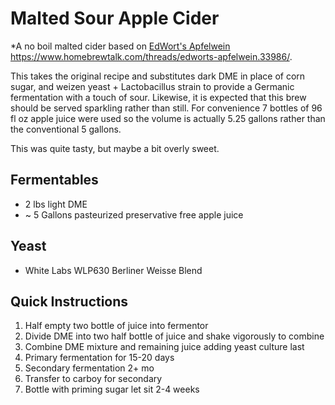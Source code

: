 # Malted Sour Apple Cider

\*A no boil malted cider based on [EdWort's Apfelwein <https://www.homebrewtalk.com/threads/edworts-apfelwein.33986/>](https://www.homebrewtalk.com/threads/edworts-apfelwein.33986/).

This takes the original recipe and substitutes dark DME in place of corn sugar, and weizen yeast + Lactobacillus strain to provide a Germanic fermentation with a touch of sour. Likewise, it is expected that this brew should be served sparkling rather than still. For convenience 7 bottles of 96 fl oz apple juice were used so the volume is actually 5.25 gallons rather than the conventional 5 gallons.

This was quite tasty, but maybe a bit overly sweet.

## Fermentables

-  2 lbs light DME
-  \~ 5 Gallons pasteurized preservative free apple juice

## Yeast

-  White Labs WLP630 Berliner Weisse Blend

## Quick Instructions

1. Half empty two bottle of juice into fermentor
1. Divide DME into two half bottle of juice and shake vigorously to combine
1. Combine DME mixture and remaining juice adding yeast culture last
1. Primary fermentation for 15-20 days
1. Secondary fermentation 2+ mo
1. Transfer to carboy for secondary
1. Bottle with priming sugar let sit 2-4 weeks
